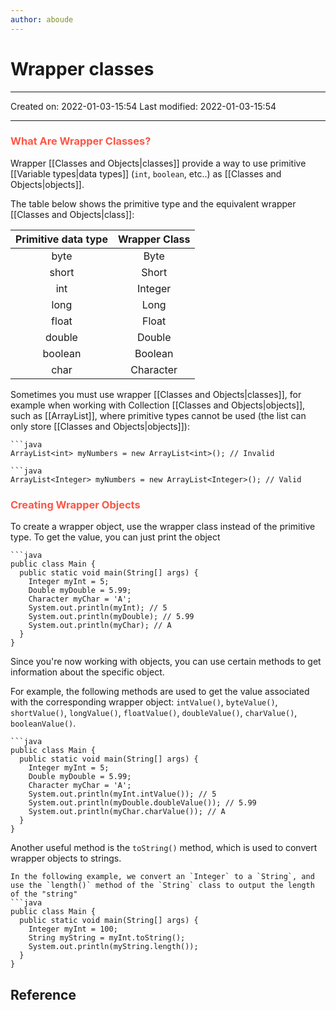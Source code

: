 ```yaml
---
author: aboude
---
```

# Wrapper classes
___

Created on: 2022-01-03-15:54
Last modified: 2022-01-03-15:54

___
### <span style="color: #ff5545;text-transform: capitalize;">What are wrapper classes?</span>
Wrapper [[Classes and Objects|classes]] provide a way to use primitive [[Variable types|data types]] (`int`, `boolean`, etc..) as [[Classes and Objects|objects]].

The table below shows the primitive type and the equivalent wrapper [[Classes and Objects|class]]:

| Primitive data type | Wrapper Class |
|:-------------------:|:-------------:|
|        byte         |     Byte      |
|        short        |     Short     |
|         int         |    Integer    |
|        long         |     Long      |
|        float        |     Float     |
|       double        |    Double     |
|       boolean       |    Boolean    |
|        char         |   Character   |

Sometimes you must use wrapper [[Classes and Objects|classes]], for example when working with Collection [[Classes and Objects|objects]], such as [[ArrayList]], where primitive types cannot be used (the list can only store [[Classes and Objects|objects]]):
```ad-Dont
```java
ArrayList<int> myNumbers = new ArrayList<int>(); // Invalid
```
```ad-Do
```java
ArrayList<Integer> myNumbers = new ArrayList<Integer>(); // Valid
```

### <span style="color: #ff5545;text-transform: capitalize;">Creating wrapper objects</span>
To create a wrapper object, use the wrapper class instead of the primitive type. To get the value, you can just print the object

```ad-example
```java
public class Main {
  public static void main(String[] args) {
    Integer myInt = 5;
    Double myDouble = 5.99;
    Character myChar = 'A';
    System.out.println(myInt); // 5
    System.out.println(myDouble); // 5.99
    System.out.println(myChar); // A
  }
}
```

Since you're now working with objects, you can use certain methods to get information about the specific object.

For example, the following methods are used to get the value associated with the corresponding wrapper object: `intValue()`, `byteValue()`, `shortValue()`, `longValue()`, `floatValue()`, `doubleValue()`, `charValue()`, `booleanValue()`.

```ad-example
```java
public class Main {
  public static void main(String[] args) {
    Integer myInt = 5;
    Double myDouble = 5.99;
    Character myChar = 'A';
    System.out.println(myInt.intValue()); // 5
    System.out.println(myDouble.doubleValue()); // 5.99
    System.out.println(myChar.charValue()); // A
  }
}
```

Another useful method is the `toString()` method, which is used to convert wrapper objects to strings.

```ad-example
In the following example, we convert an `Integer` to a `String`, and use the `length()` method of the `String` class to output the length of the "string"
```java
public class Main {
  public static void main(String[] args) {
    Integer myInt = 100;
    String myString = myInt.toString();
    System.out.println(myString.length());
  }
}
```

## Reference